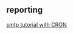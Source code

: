 ## reporting
[smtp tutorial with CRON](https://blog.healthchecks.io/2021/11/how-to-send-email-from-cron-jobs/)
